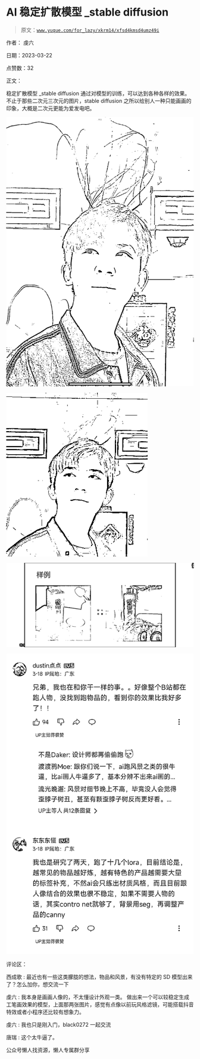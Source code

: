 # AI 稳定扩散模型 _stable diffusion

> 原文：[`www.yuque.com/for_lazy/xkrm14/xfsd4kmsd4umz49i`](https://www.yuque.com/for_lazy/xkrm14/xfsd4kmsd4umz49i)



作者： 虔六



日期：2023-03-22



点赞数：32



正文：



稳定扩散模型 _stable diffusion 通过对模型的训练，可以达到各种各样的效果。 不止于那些二次元三次元的图片，stable diffusion 之所以给别人一种只能画画的印象，大概是二次元更能为爱发电吧。



![](img/c9cab110329232960c34e92531711d28.png)  

![](img/abd7d3a4612d81694b23980fdbd25b40.png)  

![](img/355a04481e2d1821a4289de07d641313.png)  

![](img/97a15c165a884808af5a0178b919fe7f.png)  

评论区：



西成歌 : 最近也有一些这类朦胧的想法，物品和风景，有没有特定的 SD 模型出来了？怎么加你，想交流一下



虔六 : 我本身是画画人像的，不太懂设计外观一类。 做出来一个可以较稳定生成工笔画效果的模型，上面那两张图片，感觉有点像以前玩风格滤镜，可能搭载抖音特效或者小程序还比较有想象力。



虔六 : 我也只是刚入门，black0272 一起交流



唐瑞 : 这个太牛逼了。



公众号懒人找资源，懒人专属群分享

